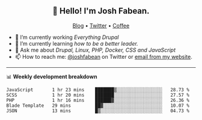 <h2 align="center">👋 Hello! I'm Josh Fabean.</h2>
<p align="center">
  <a href="https://joshfabean.com">Blog</a> •
  <a href="https://twitter.com/fabean">Twitter</a> •
  <a href="https://www.buymeacoffee.com/LSxne6Yr4">Coffee</a>
</p>

- 🔭 I’m currently working *Everything Drupal*
- 🌱 I’m currently learning *how to be a better leader.*
- 💬 Ask me about *Drupal, Linux, PHP, Docker, CSS and JavaScript*
- 📫 How to reach me: [@joshfabean](https://twitter.com/joshfabean) on Twitter or [email from my website](https://joshfabean.com).

-------

📊 **Weekly development breakdown**
<!--START_SECTION:waka-->
```text
JavaScript       1 hr 23 mins    ███████▒░░░░░░░░░░░░░░░░░   28.73 % 
SCSS             1 hr 20 mins    ███████░░░░░░░░░░░░░░░░░░   27.57 % 
PHP              1 hr 16 mins    ██████▓░░░░░░░░░░░░░░░░░░   26.36 % 
Blade Template   29 mins         ██▓░░░░░░░░░░░░░░░░░░░░░░   10.07 % 
JSON             13 mins         █▒░░░░░░░░░░░░░░░░░░░░░░░   04.73 % 
```
<!--END_SECTION:waka-->

<!--
**fabean/fabean** is a ✨ _special_ ✨ repository because its `README.md` (this file) appears on your GitHub profile.

Here are some ideas to get you started:

- 🔭 I’m currently working on ...
- 🌱 I’m currently learning ...
- 👯 I’m looking to collaborate on ...
- 🤔 I’m looking for help with ...
- 💬 Ask me about ...
- 📫 How to reach me: ...
- 😄 Pronouns: ...
- ⚡ Fun fact: ...
-->
